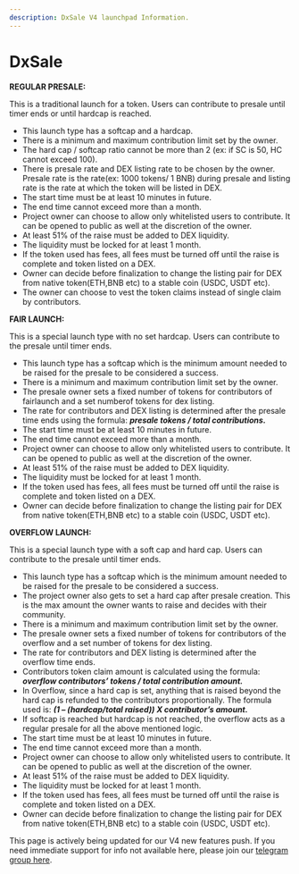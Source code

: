 ```yaml
---
description: DxSale V4 launchpad Information.
---
```


# DxSale

**REGULAR PRESALE:** &#x20;

This is a traditional launch for a token. Users can contribute to presale until timer ends or until hardcap is reached.&#x20;

* This launch type has a softcap and a hardcap. &#x20;
* There is a minimum and maximum contribution limit set by the owner. &#x20;
* The hard cap / softcap ratio cannot be more than 2 (ex: if SC is 50, HC cannot exceed 100).&#x20;
* There is presale rate and DEX listing rate to be chosen by the owner. Presale rate is the rate(ex: 1000 tokens/ 1 BNB) during presale and listing rate is the rate at which the token will be listed in DEX.&#x20;
* The start time must be at least 10 minutes in future.&#x20;
* The end time cannot exceed more than a month.&#x20;
* Project owner can choose to allow only whitelisted users to contribute. It can be opened to public as well at the discretion of the owner.&#x20;
* At least 51% of the raise must be added to DEX liquidity.&#x20;
* The liquidity must be locked for at least 1 month.&#x20;
* If the token used has fees, all fees must be turned off until the raise is complete and token listed on a DEX.&#x20;
* Owner can decide before finalization to change the listing pair for DEX from native token(ETH,BNB etc) to a stable coin (USDC, USDT etc).&#x20;
* The owner can choose to vest the token claims instead of single claim by contributors.&#x20;

&#x20;

**FAIR LAUNCH:**&#x20;

This is a special launch type with no set hardcap. Users can contribute to the presale until timer ends. &#x20;

* This launch type has a softcap which is the minimum amount needed to be raised for the presale to be considered a success. &#x20;
* There is a minimum and maximum contribution limit set by the owner.&#x20;
* The presale owner sets a fixed number of tokens for contributors of fairlaunch and a set numberof tokens for dex listing.&#x20;
* The rate for contributors and DEX listing is determined after the presale time ends using the formula: _**presale tokens / total contributions.**_ &#x20;
* The start time must be at least 10 minutes in future.&#x20;
* The end time cannot exceed more than a month.&#x20;
* Project owner can choose to allow only whitelisted users to contribute. It can be opened to public as well at the discretion of the owner.&#x20;
* At least 51% of the raise must be added to DEX liquidity.&#x20;
* The liquidity must be locked for at least 1 month.&#x20;
* If the token used has fees, all fees must be turned off until the raise is complete and token listed on a DEX.&#x20;
* Owner can decide before finalization to change the listing pair for DEX from native token(ETH,BNB etc) to a stable coin (USDC, USDT etc).&#x20;

&#x20;

**OVERFLOW LAUNCH:**&#x20;

This is a special launch type with a soft cap and hard cap. Users can contribute to the presale until timer ends. &#x20;

* This launch type has a softcap which is the minimum amount needed to be raised for the presale to be considered a success. &#x20;
* The project owner also gets to set a hard cap after presale creation. This is the max amount the owner wants to raise and decides with their community.&#x20;
* There is a minimum and maximum contribution limit set by the owner.&#x20;
* The presale owner sets a fixed number of tokens for contributors of the overflow and a set number of tokens for dex listing.&#x20;
* The rate for contributors and DEX listing is determined after the overflow time ends.&#x20;
* Contributors token claim amount is calculated using the formula: _**overflow contributors’ tokens /  total contribution amount.**_&#x20;
* In Overflow, since a hard cap is set, anything that is raised beyond the hard cap is refunded to the contributors proportionally. The formula used is: _**(1 – (hardcap/total raised)) X contributor’s amount.**_&#x20;
* If softcap is reached but hardcap is not reached, the overflow acts as a regular presale for all the above mentioned logic.&#x20;
* The start time must be at least 10 minutes in future.&#x20;
* The end time cannot exceed more than a month.&#x20;
* Project owner can choose to allow only whitelisted users to contribute. It can be opened to public as well at the discretion of the owner.&#x20;
* At least 51% of the raise must be added to DEX liquidity.&#x20;
* The liquidity must be locked for at least 1 month.&#x20;
* If the token used has fees, all fees must be turned off until the raise is complete and token listed on a DEX.&#x20;
* Owner can decide before finalization to change the listing pair for DEX from native token(ETH,BNB etc) to a stable coin (USDC, USDT etc).&#x20;





This page is actively being updated for our V4 new features push. If you need immediate support for info not available here, please join our [telegram group here](https://t.me/dxsale).

